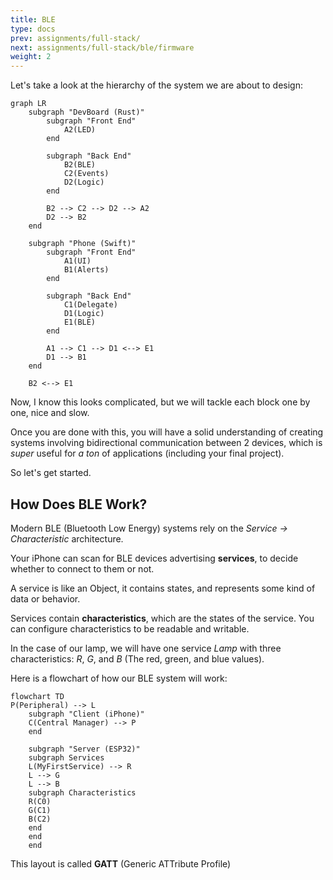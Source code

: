 ```yaml
---
title: BLE
type: docs
prev: assignments/full-stack/
next: assignments/full-stack/ble/firmware
weight: 2
---
```


Let's take a look at the hierarchy of the system we are about to design:

```mermaid
graph LR
    subgraph "DevBoard (Rust)"
        subgraph "Front End"
            A2(LED)
        end

        subgraph "Back End"
            B2(BLE)
            C2(Events)
            D2(Logic)
        end

        B2 --> C2 --> D2 --> A2
        D2 --> B2
    end

    subgraph "Phone (Swift)"
        subgraph "Front End"
            A1(UI)
            B1(Alerts)
        end

        subgraph "Back End"
            C1(Delegate)
            D1(Logic)
            E1(BLE)
        end

        A1 --> C1 --> D1 <--> E1
        D1 --> B1
    end

    B2 <--> E1
```

Now, I know this looks complicated, but we will tackle each block one by one, nice and slow.

Once you are done with this, you will have a solid understanding of creating systems involving
bidirectional communication between 2 devices, which is *super* useful for *a ton* of
applications (including your final project).

So let's get started.

## How Does BLE Work?

Modern BLE (Bluetooth Low Energy) systems rely on the *Service -> Characteristic* architecture.

Your iPhone can scan for BLE devices advertising **services**, to decide whether to connect to them or not.

A service is like an Object, it contains states, and represents some kind of data or behavior.

Services contain **characteristics**, which are the states of the service. You can configure characteristics to be readable and writable.

In the case of our lamp, we will have one service *Lamp* with three characteristics: *R*, *G*, and *B* (The red, green, and blue values).

Here is a flowchart of how our BLE system will work:

```mermaid
flowchart TD
P(Peripheral) --> L
    subgraph "Client (iPhone)"
    C(Central Manager) --> P
    end

    subgraph "Server (ESP32)"
    subgraph Services
    L(MyFirstService) --> R
    L --> G
    L --> B
    subgraph Characteristics
    R(C0)
    G(C1)
    B(C2)
    end
    end
    end
```

This layout is called **GATT** (Generic ATTribute Profile)
